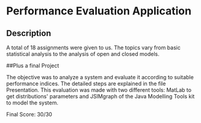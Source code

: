 # Performance Evaluation Application

## Description

A total of 18 assignments were given to us. The topics vary from basic statistical analysis to the analysis of open and closed models.

##Plus a final Project 

The objective was to analyze a system and evaluate it according to suitable performance indices.
The detailed steps are explained in the file Presentation.
This evaluation was made with two different tools: MatLab to get distributions' parameters and JSIMgraph of the Java Modelling Tools kit to model the system.

Final Score: 30/30
